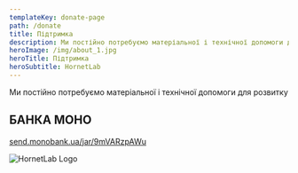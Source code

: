 ```yaml
---
templateKey: donate-page
path: /donate
title: Підтримка
description: Ми постійно потребуємо матеріальної і технічної допомоги для розвитку Дронарні
heroImage: /img/about_1.jpg
heroTitle: Підтримка
heroSubtitle: HornetLab
---
```


<!-- <p><img src="../img/about_1.jpg" alt="HornetLab"/></p> -->

Ми постійно потребуємо матеріальної і технічної допомоги для розвитку

## БАНКА МОНО

<a href="https://send.monobank.ua/jar/9mVARzpAWu" target="_blank" rel="noopener noreferrer">send.monobank.ua/jar/9mVARzpAWu</a>

<!-- <p><img src="/img/about_1_2.jpg" alt="HornetLab Logo" width="200"/></p> -->

![HornetLab Logo](//img/about_1_2.jpg)
